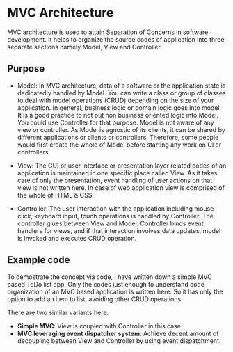 # MVC Architecture
MVC architecture is used to attain Separation of Concerns in software development. It helps to organize the source codes of application into three separate sections namely Model, View and Controller.

## Purpose
- Model: In MVC architecture, data of a software or the application state is dedicatedly handled by Model. You can write a class or group of classes to deal with model operations (CRUD) depending on the size of your application. In general, business logic or domain logic goes into model. It is a good practice to not put non business oriented logic into Model. You could use Controller for that purpose. Model is not aware of any view or controller. As Model is agnostic of its clients, it can be shared by different applications or clients or controllers. Therefore, some people would first create the whole of Model before starting any work on UI or controllers.

- View: The GUI or user interface or presentation layer related codes of an application is maintained in one specific place called View. As it takes care of only the presentation, event handling of user actions on that view is not written here. In case of web application view is comprised of the whole of HTML & CSS.

- Controller: The user interaction with the application including mouse click, keyboard input, touch operations is handled by Controller. The controller glues between View and Model. Controller binds event handlers for views, and if that interaction involves data updates, model is invoked and executes CRUD operation.

## Example code
To demostrate the concept via code, I have written down a simple MVC based ToDo list app. Only the codes just enough to understand code organization of an MVC based application is written here. So it has only the option to add an item to list, avoiding other CRUD operations.

There are two similar variants here.
- **Simple MVC**: View is coupled with Controller in this case.
- **MVC leveraging event dispatcher system**: Achieve decent amount of decoupling between View and Controller by using event dispatchment.